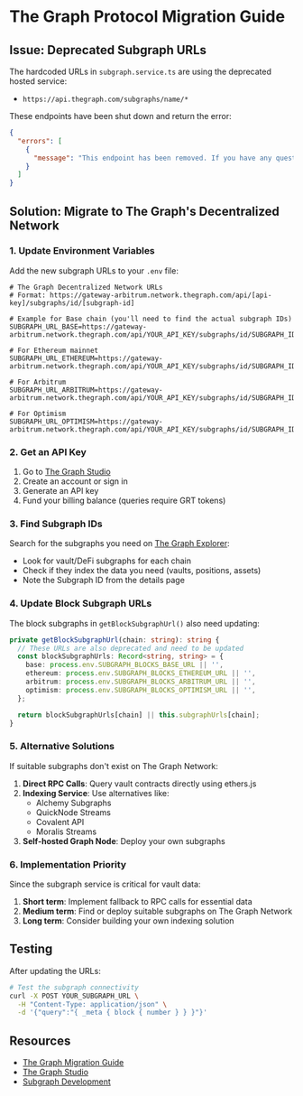 # The Graph Protocol Migration Guide

## Issue: Deprecated Subgraph URLs

The hardcoded URLs in `subgraph.service.ts` are using the deprecated hosted service:
- `https://api.thegraph.com/subgraphs/name/*`

These endpoints have been shut down and return the error:
```json
{
  "errors": [
    {
      "message": "This endpoint has been removed. If you have any questions, reach out to support@thegraph.zendesk.com"
    }
  ]
}
```

## Solution: Migrate to The Graph's Decentralized Network

### 1. Update Environment Variables

Add the new subgraph URLs to your `.env` file:

```env
# The Graph Decentralized Network URLs
# Format: https://gateway-arbitrum.network.thegraph.com/api/[api-key]/subgraphs/id/[subgraph-id]

# Example for Base chain (you'll need to find the actual subgraph IDs)
SUBGRAPH_URL_BASE=https://gateway-arbitrum.network.thegraph.com/api/YOUR_API_KEY/subgraphs/id/SUBGRAPH_ID

# For Ethereum mainnet
SUBGRAPH_URL_ETHEREUM=https://gateway-arbitrum.network.thegraph.com/api/YOUR_API_KEY/subgraphs/id/SUBGRAPH_ID

# For Arbitrum
SUBGRAPH_URL_ARBITRUM=https://gateway-arbitrum.network.thegraph.com/api/YOUR_API_KEY/subgraphs/id/SUBGRAPH_ID

# For Optimism
SUBGRAPH_URL_OPTIMISM=https://gateway-arbitrum.network.thegraph.com/api/YOUR_API_KEY/subgraphs/id/SUBGRAPH_ID
```

### 2. Get an API Key

1. Go to [The Graph Studio](https://thegraph.com/studio/)
2. Create an account or sign in
3. Generate an API key
4. Fund your billing balance (queries require GRT tokens)

### 3. Find Subgraph IDs

Search for the subgraphs you need on [The Graph Explorer](https://thegraph.com/explorer):

- Look for vault/DeFi subgraphs for each chain
- Check if they index the data you need (vaults, positions, assets)
- Note the Subgraph ID from the details page

### 4. Update Block Subgraph URLs

The block subgraphs in `getBlockSubgraphUrl()` also need updating:

```typescript
private getBlockSubgraphUrl(chain: string): string {
  // These URLs are also deprecated and need to be updated
  const blockSubgraphUrls: Record<string, string> = {
    base: process.env.SUBGRAPH_BLOCKS_BASE_URL || '',
    ethereum: process.env.SUBGRAPH_BLOCKS_ETHEREUM_URL || '',
    arbitrum: process.env.SUBGRAPH_BLOCKS_ARBITRUM_URL || '',
    optimism: process.env.SUBGRAPH_BLOCKS_OPTIMISM_URL || '',
  };

  return blockSubgraphUrls[chain] || this.subgraphUrls[chain];
}
```

### 5. Alternative Solutions

If suitable subgraphs don't exist on The Graph Network:

1. **Direct RPC Calls**: Query vault contracts directly using ethers.js
2. **Indexing Service**: Use alternatives like:
   - Alchemy Subgraphs
   - QuickNode Streams
   - Covalent API
   - Moralis Streams
3. **Self-hosted Graph Node**: Deploy your own subgraphs

### 6. Implementation Priority

Since the subgraph service is critical for vault data:

1. **Short term**: Implement fallback to RPC calls for essential data
2. **Medium term**: Find or deploy suitable subgraphs on The Graph Network
3. **Long term**: Consider building your own indexing solution

## Testing

After updating the URLs:

```bash
# Test the subgraph connectivity
curl -X POST YOUR_SUBGRAPH_URL \
  -H "Content-Type: application/json" \
  -d '{"query":"{ _meta { block { number } } }"}'
```

## Resources

- [The Graph Migration Guide](https://thegraph.com/docs/en/sunset-of-hosted-service/)
- [The Graph Studio](https://thegraph.com/studio/)
- [Subgraph Development](https://thegraph.com/docs/en/developing/creating-a-subgraph/)